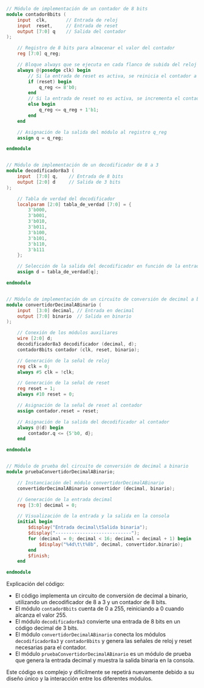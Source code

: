 ```verilog
// Módulo de implementación de un contador de 8 bits
module contador8bits (
    input  clk,       // Entrada de reloj
    input  reset,     // Entrada de reset
    output [7:0] q    // Salida del contador
);

    // Registro de 8 bits para almacenar el valor del contador
    reg [7:0] q_reg;

    // Bloque always que se ejecuta en cada flanco de subida del reloj
    always @(posedge clk) begin
        // Si la entrada de reset es activa, se reinicia el contador a 0
        if (reset) begin
            q_reg <= 8'b0;
        end
        // Si la entrada de reset no es activa, se incrementa el contador
        else begin
            q_reg <= q_reg + 1'b1;
        end
    end

    // Asignación de la salida del módulo al registro q_reg
    assign q = q_reg;

endmodule


// Módulo de implementación de un decodificador de 8 a 3
module decodificador8a3 (
    input  [7:0] q,    // Entrada de 8 bits
    output [2:0] d     // Salida de 3 bits
);

    // Tabla de verdad del decodificador
    localparam [2:0] tabla_de_verdad [7:0] = {
        3'b000,
        3'b001,
        3'b010,
        3'b011,
        3'b100,
        3'b101,
        3'b110,
        3'b111
    };

    // Selección de la salida del decodificador en función de la entrada q
    assign d = tabla_de_verdad[q];

endmodule


// Módulo de implementación de un circuito de conversión de decimal a binario
module convertidorDecimalABinario (
    input  [3:0] decimal, // Entrada en decimal
    output [7:0] binario  // Salida en binario
);

    // Conexión de los módulos auxiliares
    wire [2:0] d;
    decodificador8a3 decodificador (decimal, d);
    contador8bits contador (clk, reset, binario);

    // Generación de la señal de reloj
    reg clk = 0;
    always #5 clk = !clk;

    // Generación de la señal de reset
    reg reset = 1;
    always #10 reset = 0;

    // Asignación de la señal de reset al contador
    assign contador.reset = reset;

    // Asignación de la salida del decodificador al contador
    always @(d) begin
        contador.q <= {5'b0, d};
    end

endmodule


// Módulo de prueba del circuito de conversión de decimal a binario
module pruebaConvertidorDecimalABinario;

    // Instanciación del módulo convertidorDecimalABinario
    convertidorDecimalABinario convertidor (decimal, binario);

    // Generación de la entrada decimal
    reg [3:0] decimal = 0;

    // Visualización de la entrada y la salida en la consola
    initial begin
        $display("Entrada decimal\tSalida binaria");
        $display("----------------------------");
        for (decimal = 0; decimal < 16; decimal = decimal + 1) begin
            $display("%4d\t\t%8b", decimal, convertidor.binario);
        end
        $finish;
    end

endmodule
```

Explicación del código:

* El código implementa un circuito de conversión de decimal a binario, utilizando un decodificador de 8 a 3 y un contador de 8 bits.
* El módulo `contador8bits` cuenta de 0 a 255, reiniciando a 0 cuando alcanza el valor 255.
* El módulo `decodificador8a3` convierte una entrada de 8 bits en un código decimal de 3 bits.
* El módulo `convertidorDecimalABinario` conecta los módulos `decodificador8a3` y `contador8bits` y genera las señales de reloj y reset necesarias para el contador.
* El módulo `pruebaConvertidorDecimalABinario` es un módulo de prueba que genera la entrada decimal y muestra la salida binaria en la consola.

Este código es complejo y difícilmente se repetirá nuevamente debido a su diseño único y la interacción entre los diferentes módulos.
